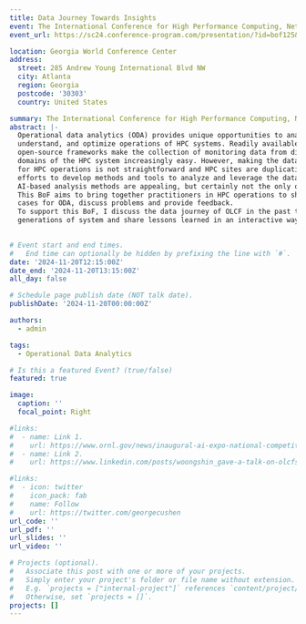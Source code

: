 ```yaml
---
title: Data Journey Towards Insights
event: The International Conference for High Performance Computing, Networking, Storage, and Analysis (SC24) - Birds of a Feather on Operational Data Analytics
event_url: https://sc24.conference-program.com/presentation/?id=bof125&sess=sess668

location: Georgia World Conference Center 
address:
  street: 285 Andrew Young International Blvd NW
  city: Atlanta
  region: Georgia
  postcode: '30303'
  country: United States

summary: The International Conference for High Performance Computing, Networking, Storage, and Analysis (SC24) - Birds of a Feather on Operational Data Analytics
abstract: |-
  Operational data analytics (ODA) provides unique opportunities to analyze,
  understand, and optimize operations of HPC systems. Readily available
  open-source frameworks make the collection of monitoring data from different
  domains of the HPC system increasingly easy. However, making the data work
  for HPC operations is not straightforward and HPC sites are duplicating
  efforts to develop methods and tools to analyze and leverage the data.
  AI-based analysis methods are appealing, but certainly not the only option.
  This BoF aims to bring together practitioners in HPC operations to share use
  cases for ODA, discuss problems and provide feedback.
  To support this BoF, I discuss the data journey of OLCF in the past two
  generations of system and share lessons learned in an interactive way.
  

# Event start and end times.
#   End time can optionally be hidden by prefixing the line with `#`.
date: '2024-11-20T12:15:00Z'
date_end: '2024-11-20T13:15:00Z'
all_day: false

# Schedule page publish date (NOT talk date).
publishDate: '2024-11-20T00:00:00Z'

authors:
  - admin

tags:
  - Operational Data Analytics

# Is this a featured Event? (true/false)
featured: true

image:
  caption: ''
  focal_point: Right

#links:
#  - name: Link 1.
#    url: https://www.ornl.gov/news/inaugural-ai-expo-national-competitiveness-gives-ornl-platform-showcase-latest-technologies
#  - name: Link 2.
#    url: https://www.linkedin.com/posts/woongshin_gave-a-talk-on-olcfs-energy-efficiency-efforts-activity-7194045088488955905-YdRR

#links:
#  - icon: twitter
#    icon_pack: fab
#    name: Follow
#    url: https://twitter.com/georgecushen
url_code: ''
url_pdf: ''
url_slides: ''
url_video: ''

# Projects (optional).
#   Associate this post with one or more of your projects.
#   Simply enter your project's folder or file name without extension.
#   E.g. `projects = ["internal-project"]` references `content/project/deep-learning/index.md`.
#   Otherwise, set `projects = []`.
projects: []
---
```

